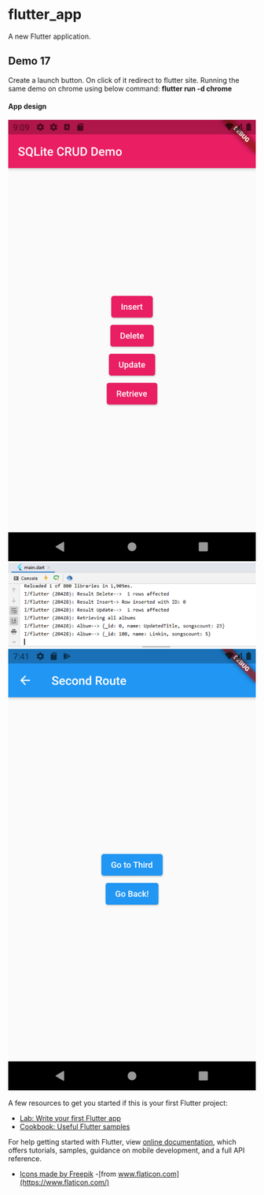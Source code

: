 # flutter_app

A new Flutter application.

## Demo 17

Create a launch button. On click of it redirect to flutter site.
Running the same demo on chrome using below command:
 **flutter run -d chrome**



#### App design ####
![picture alt](https://raw.githubusercontent.com/HimanshuSharma13/Flutter/feature_d17_web_redirect/screens/home1.png "App design screens")
![picture alt](https://raw.githubusercontent.com/HimanshuSharma13/Flutter/feature_d17_web_redirect/screens/home2.png "App design screens")
![picture alt](https://raw.githubusercontent.com/HimanshuSharma13/Flutter/feature_d17_web_redirect/screens/home3.png "App design screens")


A few resources to get you started if this is your first Flutter project:

- [Lab: Write your first Flutter app](https://flutter.dev/docs/get-started/codelab)
- [Cookbook: Useful Flutter samples](https://flutter.dev/docs/cookbook)

For help getting started with Flutter, view 
[online documentation](https://flutter.dev/docs), which offers tutorials,
samples, guidance on mobile development, and a full API reference.

- [Icons made by Freepik](https://www.freepik.com)
 -[from www.flaticon.com](https://www.flaticon.com/)
